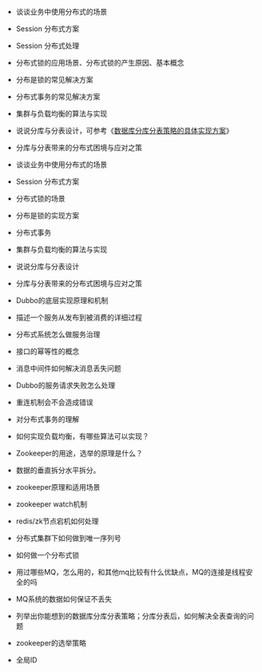 - 谈谈业务中使用分布式的场景
- Session 分布式方案
- Session 分布式处理
- 分布式锁的应用场景、分布式锁的产生原因、基本概念
- 分布是锁的常见解决方案
- 分布式事务的常见解决方案
- 集群与负载均衡的算法与实现
- 说说分库与分表设计，可参考《[数据库分库分表策略的具体实现方案](http://mp.weixin.qq.com/s?__biz=MzI1NDQ3MjQxNA==&mid=2247483931&idx=1&sn=6eda41aa81c1243422a603205d2fad22&chksm=e9c5fbaadeb272bc92537803c14a6f55e1170b1a3b8f60160f66417800c0ace960dfe192717a&scene=21#wechat_redirect)》
- 分库与分表带来的分布式困境与应对之策

- 谈谈业务中使用分布式的场景
- Session 分布式方案
- 分布式锁的场景
- 分布是锁的实现方案
- 分布式事务
- 集群与负载均衡的算法与实现
- 说说分库与分表设计
- 分库与分表带来的分布式困境与应对之策
- Dubbo的底层实现原理和机制
- 描述一个服务从发布到被消费的详细过程
- 分布式系统怎么做服务治理
- 接口的幂等性的概念
- 消息中间件如何解决消息丢失问题
- Dubbo的服务请求失败怎么处理
- 重连机制会不会造成错误
- 对分布式事务的理解
- 如何实现负载均衡，有哪些算法可以实现？
- Zookeeper的用途，选举的原理是什么？
- 数据的垂直拆分水平拆分。
- zookeeper原理和适用场景
- zookeeper watch机制
- redis/zk节点宕机如何处理
- 分布式集群下如何做到唯一序列号
- 如何做一个分布式锁
- 用过哪些MQ，怎么用的，和其他mq比较有什么优缺点，MQ的连接是线程安全的吗
- MQ系统的数据如何保证不丢失
- 列举出你能想到的数据库分库分表策略；分库分表后，如何解决全表查询的问题
- zookeeper的选举策略
- 全局ID